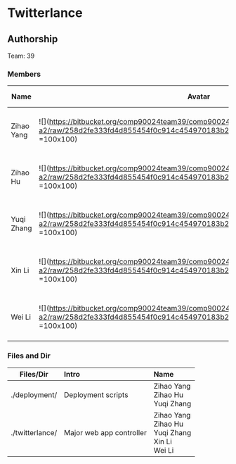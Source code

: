 # Twitterlance 

## Authorship

Team: 39

### Members

| Name       | Avatar | Student ID | Email                          | City      | Responsibility                                |
|------------|--------|------------|--------------------------------|-----------|-----------------------------------------------|
| Zihao Yang |![](https://bitbucket.org/comp90024team39/comp90024-a2/raw/258d2fe333fd4d855454f0c914c454970183b2df/twitterlance/static/img/zhyhead.png =100x100)        | 1252410    | yangzy3@student.unimelb.edu.au | Melbourne | Backend, Ansible, Docker, CouchDB, Spark      |
| Zihao Hu   |![](https://bitbucket.org/comp90024team39/comp90024-a2/raw/258d2fe333fd4d855454f0c914c454970183b2df/twitterlance/static/img/zhhhead.png =100x100)        | 977716     | zihao1@student.unimelb.edu.au  | Yichun    | Twitter Search, Backend, CouchDB View         |
| Yuqi Zhang | ![](https://bitbucket.org/comp90024team39/comp90024-a2/raw/258d2fe333fd4d855454f0c914c454970183b2df/twitterlance/static/img/yqzhead.png =100x100)       | 777603     | yuqiz2@student.unimelb.edu.au  | Tianjin   | Frontend Charts, Twitter Search, CouchDB View |
| Xin Li     |   ![](https://bitbucket.org/comp90024team39/comp90024-a2/raw/258d2fe333fd4d855454f0c914c454970183b2df/twitterlance/static/img/xlhead.png =100x100)     | 1029029    | xin5@student.unimelb.edu.au    | Melbourne | Frontend Maps, Data Analysis, CouchDB View    |
| Wei Li     |  ![](https://bitbucket.org/comp90024team39/comp90024-a2/raw/258d2fe333fd4d855454f0c914c454970183b2df/twitterlance/static/img/wlhead.png =100x100)      | 956833     | liwl1@student.unimelb.edu.au   | Chengdu   | Twitter Stream, Overall Frontend, Ansible     |



### Files and Dir


| Files/Dir         |       Intro|Name                                         |
|-------------------|:-------------------|:----------------------------------------------|
| ./deployment/  | Deployment scripts | Zihao Yang <br>Zihao Hu <br>Yuqi Zhang      
| ./twitterlance/       | Major web app controller |Zihao Yang <br>Zihao Hu <br>Yuqi Zhang <br>Xin Li<br> Wei Li | 1252410 <br>977716<br> 777603 <br>1029029<br> 956833 | Melbourne<br> Yichun <br>Tianjin<br> Melbourne<br> Chengdu 